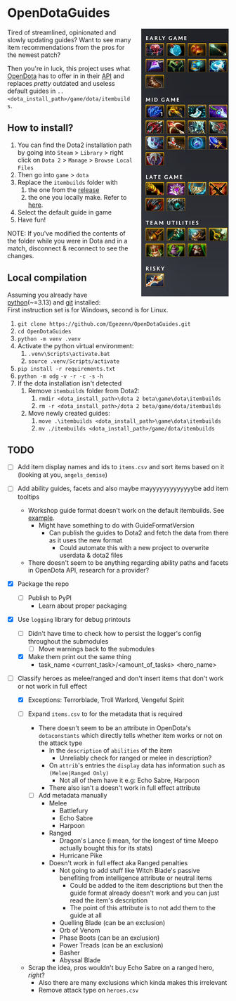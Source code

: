 # OpenDotaGuides

<img alt="Windranger guide" style="padding-left:20px;" align="right" src="assets/image.png">

Tired of streamlined, opinionated and slowly updating guides? Want to see many item recommendations from the pros for the newest patch?

Then you're in luck, this project uses what [OpenDota](https://www.opendota.com) has to offer in in their [API](https://docs.opendota.com) and replaces *pretty* outdated and useless default guides in `..<dota_install_path>/game/dota/itembuilds`.

## How to install?

1. You can find the Dota2 installation path by going into `Steam` \> `Library` \> right click on `Dota 2` \> `Manage` \> `Browse Local Files`
2. Then go into `game` \> `dota`
3. Replace the `itembuilds` folder with
    1. the one from the [release](https://github.com/Egezenn/OpenDotaGuides/releases/latest)
    2. the one you locally make. Refer to [here](#local-compilation).
4. Select the default guide in game
5. Have fun!

NOTE: If you've modified the contents of the folder while you were in Dota and in a match, disconnect & reconnect to see the changes.

## Local compilation

Assuming you already have [python](https://www.python.org/downloads/)(~=3.13) and [git](https://git-scm.com/downloads) installed:  
First instruction set is for Windows, second is for Linux.

1. `git clone https://github.com/Egezenn/OpenDotaGuides.git`
2. `cd OpenDotaGuides`
3. `python -m venv .venv`
4. Activate the python virtual environment:
   1. `.venv\Scripts\activate.bat`
   2. `source .venv/Scripts/activate`
5. `pip install -r requirements.txt`
6. `python -m odg` `-v -r -c -s` `-h`
7. If the dota installation isn't detected
    1. Remove `itembuilds` folder from Dota2:
        1. `rmdir <dota_install_path>\dota 2 beta\game\dota\itembuilds`
        2. `rm -r <dota_install_path>/dota 2 beta/game/dota/itembuilds`
    2. Move newly created guides:
        1. `move .\itembuilds <dota_install_path>\game\dota\itembuilds`
        2. `mv ./itembuilds <dota_install_path>/game/dota/itembuilds`

## TODO

- [ ] Add item display names and ids to `items.csv` and sort items based on it (looking at you, `angels_demise`)

- [ ] Add ability guides, facets and also maybe mayyyyyyyyyyyyybe add item tooltips
  - Workshop guide format doesn't work on the default itembuilds. See [example](constants/default_antimage.txt).
    - Might have something to do with GuideFormatVersion
      - Can publish the guides to Dota2 and fetch the data from there as it uses the new format
        - Could automate this with a new project to overwrite userdata & dota2 files
  - There doesn't seem to be anything regarding ability paths and facets in OpenDota API, research for a provider?

- [x] Package the repo
  - [ ] Publish to PyPI
    - Learn about proper packaging

- [x] Use `logging` library for debug printouts
  - [ ] Didn't have time to check how to persist the logger's config throughout the submodules
    - [ ] Move warnings back to the submodules
  - [x] Make them print out the same thing
    - task_name \<current_task\>/\<amount_of_tasks\> \<hero_name\>

- [ ] Classify heroes as melee/ranged and don't insert items that don't work or not work in full effect
  - [x] Exceptions: Terrorblade, Troll Warlord, Vengeful Spirit
  - [ ] Expand `items.csv` to for the metadata that is required
    - There doesn't seem to be an attribute in OpenDota's `dotaconstants` which directly tells whether item works or not on the attack type
      - In the `description` of `abilities` of the item
        - Unreliably check for ranged or melee in description?
      - On `attrib`'s entries the `display` data has information such as `(Melee|Ranged Only)`
        - Not all of them have it e.g: Echo Sabre, Harpoon
      - There also isn't a doesn't work in full effect attribute

    - [ ] Add metadata manually
      - Melee
        - Battlefury
        - Echo Sabre
        - Harpoon
      - Ranged
        - Dragon's Lance (i mean, for the longest of time Meepo actually bought this for its stats)
        - Hurricane Pike
      - Doesn't work in full effect aka Ranged penalties
        - Not going to add stuff like Witch Blade's passive benefiting from intelligence attribute or neutral items
          - Could be added to the item descriptions but then the guide format already doesn't work and you can just read the item's description
          - The point of this attribute is to not add them to the guide at all
        - Quelling Blade (can be an exclusion)
        - Orb of Venom
        - Phase Boots (can be an exclusion)
        - Power Treads (can be an exclusion)
        - Basher
        - Abyssal Blade

  - Scrap the idea, pros wouldn't buy Echo Sabre on a ranged hero, *right*?
    - Also there are many exclusions which kinda makes this irrelevant
    - Remove attack type on `heroes.csv`
